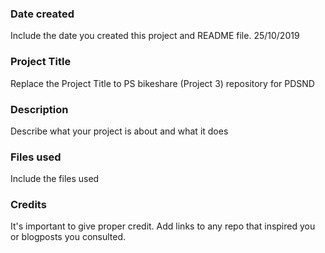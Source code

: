 ### Date created
Include the date you created this project and README file.
25/10/2019

### Project Title
Replace the Project Title to PS bikeshare (Project 3)  repository for PDSND

### Description
Describe what your project is about and what it does

### Files used
Include the files used

### Credits
It's important to give proper credit. Add links to any repo that inspired you or blogposts you consulted.

